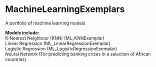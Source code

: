 # MachineLearningExemplars
A portfolio of machine learning models


**Models include:**
<br>
K-Nearest Neighbour (KNN) (ML_KNNExemplar)
<br>
Linear Regression (ML_LinearRegressionExemplar)
<br>
Logistic Regression (ML_LogisticRegressionExemplar)
<br>
Neural Network (For predicting banking crises in a selection of African countries)
